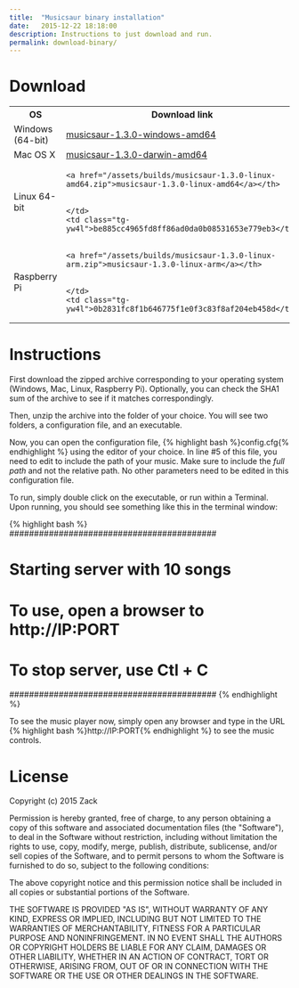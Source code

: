```yaml
---
title:  "Musicsaur binary installation"
date:   2015-12-22 18:18:00
description: Instructions to just download and run.
permalink: download-binary/
---
```


<style>
a.cta3 {
	background: #5badf0;
	color: #fff;
	margin-left: 12px;
	padding: 8px 12px;
	font-size: 13px;
	/*font-weight: bold;*/
	line-height: 1.35;
	border-radius: 3px;
}
</style>

# Download

<table class="tg">
  <tr>
    <th class="tg-031e">OS</th>
    <th class="tg-yw4l">Download link</th>
    <th class="tg-yw4l">SHA1SUM</th>
  </tr>
  <tr>
    <td class="tg-031e">Windows (64-bit)</td>
    <td class="tg-yw4l"><a href="/assets/builds/musicsaur-1.3.0-windows-amd64.exe.zip">musicsaur-1.3.0-windows-amd64</a></td>
    <td class="tg-yw4l">be8683dec2a25da1db28c8830413494b2b9cda37</td>
  </tr>
  <tr>
    <td class="tg-yw4l">Mac OS X</td>
    <td class="tg-yw4l">
    <a href="/assets/builds/musicsaur-1.3.0-darwin-amd64.zip">musicsaur-1.3.0-darwin-amd64</a>
    </td>
    <td class="tg-yw4l">346177c8fb0329127894ea193626ac4a2fd09aad</td>
  </tr>
  <tr>
    <td class="tg-yw4l">Linux 64-bit</td>
    <td class="tg-yw4l">

    <a href="/assets/builds/musicsaur-1.3.0-linux-amd64.zip">musicsaur-1.3.0-linux-amd64</a></th>


    </td>
    <td class="tg-yw4l">be885cc4965fd8ff86ad0da0b08531653e779eb3</td>
  </tr>
  <tr>
    <td class="tg-yw4l">Raspberry Pi</td>
    <td class="tg-yw4l">

    <a href="/assets/builds/musicsaur-1.3.0-linux-arm.zip">musicsaur-1.3.0-linux-arm</a></th>


    </td>
    <td class="tg-yw4l">0b2831fc8f1b646775f1e0f3c83f8af204eb458d</td>
  </tr>
</table>


# Instructions

First download the zipped archive corresponding to your operating system (Windows, Mac, Linux, Raspberry Pi). Optionally, you can check the SHA1 sum of the archive to see if it matches correspondingly.

Then, unzip the archive into the folder of your choice. You will see two folders, a configuration file, and an executable. 

Now, you can open the configuration file, {% highlight bash %}config.cfg{% endhighlight %} using the editor of your choice. In line #5 of this file, you need to edit to include the path of your music. Make sure to include the *full path* and not the relative path. No other parameters need to be edited in this configuration file.

To run, simply double click on the executable, or run within a Terminal. Upon running, you should see something like this in the terminal window:

{% highlight bash %}
##########################################
# Starting server with 10 songs
# To use, open a browser to http://IP:PORT
# To stop server, use Ctl + C
##########################################
{% endhighlight %}

To see the music player now, simply open any browser and type in the URL {% highlight bash %}http://IP:PORT{% endhighlight %} to see the music controls.


# License

Copyright (c) 2015 Zack

Permission is hereby granted, free of charge, to any person obtaining a copy
of this software and associated documentation files (the "Software"), to deal
in the Software without restriction, including without limitation the rights
to use, copy, modify, merge, publish, distribute, sublicense, and/or sell
copies of the Software, and to permit persons to whom the Software is
furnished to do so, subject to the following conditions:

The above copyright notice and this permission notice shall be included in all
copies or substantial portions of the Software.

THE SOFTWARE IS PROVIDED "AS IS", WITHOUT WARRANTY OF ANY KIND, EXPRESS OR
IMPLIED, INCLUDING BUT NOT LIMITED TO THE WARRANTIES OF MERCHANTABILITY,
FITNESS FOR A PARTICULAR PURPOSE AND NONINFRINGEMENT. IN NO EVENT SHALL THE
AUTHORS OR COPYRIGHT HOLDERS BE LIABLE FOR ANY CLAIM, DAMAGES OR OTHER
LIABILITY, WHETHER IN AN ACTION OF CONTRACT, TORT OR OTHERWISE, ARISING FROM,
OUT OF OR IN CONNECTION WITH THE SOFTWARE OR THE USE OR OTHER DEALINGS IN THE
SOFTWARE.